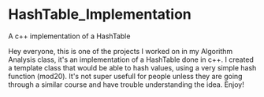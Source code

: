 # HashTable_Implementation
A c++ implementation of a HashTable

Hey everyone, this is one of the projects I worked on in my Algorithm Analysis class, it's an implementation of a HashTable done in c++.
I created a template class that would be able to hash values, using a very simple hash function (mod20). It's not super usefull for people
unless they are going through a similar course and have trouble understanding the idea. Enjoy!
